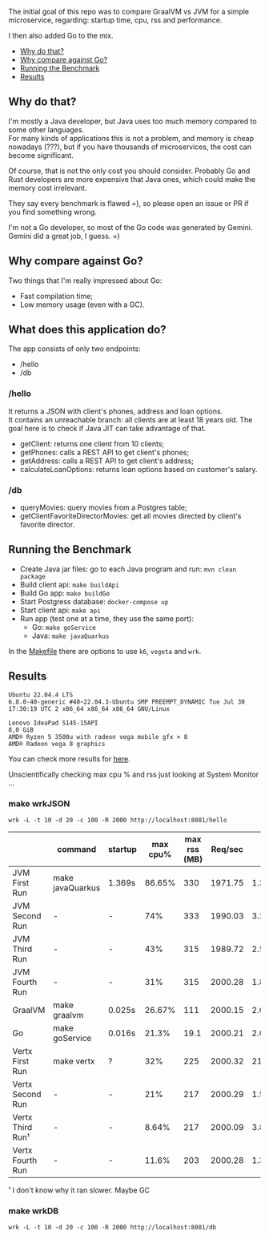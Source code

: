 The initial goal of this repo was to compare GraalVM vs JVM for
a simple microservice, regarding: startup time, cpu, rss and performance.

I then also added Go to the mix.


  - [Why do that?](#why-do-that)
  - [Why compare against Go?](#why-compare-against-go)
  - [Running the Benchmark](#running-the-benchmark)
  - [Results](#results)

## Why do that?

I'm mostly a Java developer, but Java uses too much memory compared to
some other languages.<br>
For many kinds of applications this is not a problem, and memory is
cheap nowadays (???), but if you have thousands of microservices,
the cost can become significant.

Of course, that is not the only cost you should consider. Probably
Go and Rust developers are more expensive that Java ones,
which could make the memory cost irrelevant.

They say every benchmark is flawed =), so please open an issue or PR
if you find something wrong.

I'm not a Go developer, so most of the Go code was generated by Gemini.<br>
Gemini did a great job, I guess. =)<br>

## Why compare against Go?

Two things that I'm really impressed about Go:
  - Fast compilation time;
  - Low memory usage (even with a GC).

## What does this application do?

The app consists of only two endpoints:
  - /hello
  - /db

### /hello

It returns a JSON with client's phones, address and loan options.<br>
It contains an unreachable branch: all clients are at least 18 years old.
The goal here is to check if Java JIT can take advantage of that.

  - getClient: returns one client from 10 clients;
  - getPhones: calls a REST API to get client's phones;
  - getAddress: calls a REST API to get client's address;
  - calculateLoanOptions: returns loan options based on customer's salary.

### /db

- queryMovies: query movies from a Postgres table;
- getClientFavoriteDirectorMovies: get all movies directed by client's favorite director.


## Running the Benchmark

- Create Java jar files: go to each Java program and run: `mvn clean package`
- Build client api: `make buildApi`
- Build Go app: `make buildGo`
- Start Postgress database: `docker-compose up`
- Start client api: `make api`
- Run app (test one at a time, they use the same port):
  - Go: `make goService`
  - Java: `make javaQuarkus`

In the [Makefile](Makefile) there are options to use `k6`, `vegeta` and `wrk`.


## Results

```
Ubuntu 22.04.4 LTS
6.8.0-40-generic #40~22.04.3-Ubuntu SMP PREEMPT_DYNAMIC Tue Jul 30 17:30:19 UTC 2 x86_64 x86_64 x86_64 GNU/Linux

Lenovo IdeaPad S145-15API
8,0 GiB
AMD® Ryzen 5 3500u with radeon vega mobile gfx × 8
AMD® Radeon vega 8 graphics
```

You can check more results for [here](perf-stat-java-native-vs-jvm.md).

Unscientifically checking max cpu % and rss just looking at System Monitor ...

### make wrkJSON

`wrk -L -t 10 -d 20 -c 100 -R 2000 http://localhost:8081/hello`

|| command | startup | max cpu% | max rss (MB) | Req/sec | Avg | Max |
|---|---|---|---|---|---|---|---|
|JVM First Run | make javaQuarkus| 1.369s | 86.65% | 330 | 1971.75 | 1.32s | 2.55s |
|JVM Second Run | - | - | 74% | 333 | 1990.03 | 3.29ms | 23.70ms |
|JVM Third Run | - | - | 43% | 315 | 1989.72 | 2.56ms | 17.09ms |
|JVM Fourth Run | - | - | 31% | 315 | 2000.28 | 1.81ms | 10.64ms |
|GraalVM| make graalvm | 0.025s| 26.67% | 111 | 2000.15 | 2.03ms | 20.93ms |
|Go| make goService | 0.016s | 21.3% | 19.1 | 2000.21 | 2.05ms | 15.77ms |
|Vertx First Run| make vertx | ? | 32% | 225 | 2000.32 | 211.68ms | 1.45s |
|Vertx Second Run| - | - | 21% | 217 | 2000.29 | 1.59ms | 6.29ms |
|Vertx Third Run¹| - | - | 8.64% | 217 | 2000.09 | 3.89ms | 14.86ms |
|Vertx Fourth Run| - | - | 11.6% | 203 | 2000.28 | 1.37ms | 5.05ms |

¹ I don't know why it ran slower. Maybe GC

### make wrkDB

`wrk -L -t 10 -d 20 -c 100 -R 2000 http://localhost:8081/db`

